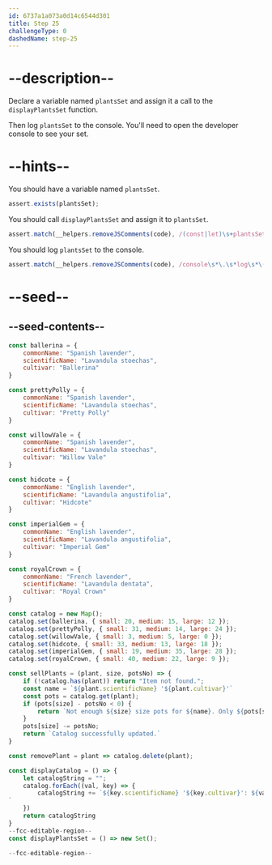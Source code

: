 ```yaml
---
id: 6737a1a073a0d14c6544d301
title: Step 25
challengeType: 0
dashedName: step-25
---
```


# --description--

Declare a variable named `plantsSet` and assign it a call to the `displayPlantsSet` function.

Then log `plantsSet` to the console. You'll need to open the developer console to see your set.


# --hints--

You should have a variable named `plantsSet`.

```js
assert.exists(plantsSet);
```

You should call `displayPlantsSet` and assign it to `plantsSet`.

```js
assert.match(__helpers.removeJSComments(code), /(const|let)\s+plantsSet\s*=\s*displayPlantsSet\s*\(\s*\)/)
```

You should log `plantsSet` to the console.

```js
assert.match(__helpers.removeJSComments(code), /console\s*\.\s*log\s*\(\s*plantsSet\s*\)/)
```

# --seed--

## --seed-contents--

```js
const ballerina = {
    commonName: "Spanish lavender",
    scientificName: "Lavandula stoechas",
    cultivar: "Ballerina"
}

const prettyPolly = {
    commonName: "Spanish lavender",
    scientificName: "Lavandula stoechas",
    cultivar: "Pretty Polly"
}

const willowVale = {
    commonName: "Spanish lavender",
    scientificName: "Lavandula stoechas",
    cultivar: "Willow Vale"
}

const hidcote = {
    commonName: "English lavender",
    scientificName: "Lavandula angustifolia",
    cultivar: "Hidcote"
}

const imperialGem = {
    commonName: "English lavender",
    scientificName: "Lavandula angustifolia",
    cultivar: "Imperial Gem"
}

const royalCrown = {
    commonName: "French lavender",
    scientificName: "Lavandula dentata",
    cultivar: "Royal Crown"
}

const catalog = new Map();
catalog.set(ballerina, { small: 20, medium: 15, large: 12 });
catalog.set(prettyPolly, { small: 31, medium: 14, large: 24 });
catalog.set(willowVale, { small: 3, medium: 5, large: 0 });
catalog.set(hidcote, { small: 33, medium: 13, large: 18 });
catalog.set(imperialGem, { small: 19, medium: 35, large: 28 });
catalog.set(royalCrown, { small: 40, medium: 22, large: 9 });

const sellPlants = (plant, size, potsNo) => {
    if (!catalog.has(plant)) return "Item not found.";
    const name = `${plant.scientificName} '${plant.cultivar}'`
    const pots = catalog.get(plant);
    if (pots[size] - potsNo < 0) {
        return `Not enough ${size} size pots for ${name}. Only ${pots[size]} left.`
    }
    pots[size] -= potsNo;
    return `Catalog successfully updated.`
}

const removePlant = plant => catalog.delete(plant);

const displayCatalog = () => {
    let catalogString = "";
    catalog.forEach((val, key) => {
        catalogString += `${key.scientificName} '${key.cultivar}': ${val.small} S, ${val.medium} M, ${val.large} L
`
    })
    return catalogString
}
--fcc-editable-region--
const displayPlantsSet = () => new Set();

--fcc-editable-region--
```
